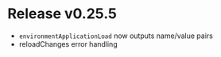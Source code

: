 # Release v0.25.5

- `environmentApplicationLoad` now outputs name/value pairs
- reloadChanges error handling

